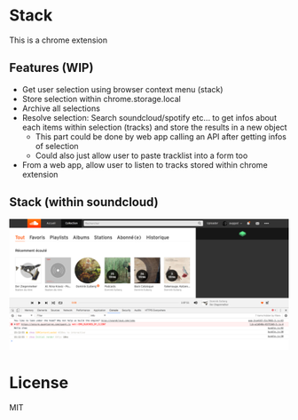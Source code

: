 # Stack

This is a chrome extension

## Features (WIP)

  - Get user selection using browser context menu (stack)
  - Store selection within chrome.storage.local
  - Archive all selections
  - Resolve selection: Search soundcloud/spotify etc... to get infos about each items within selection (tracks) and store the results in a new object
    - This part could be done by web app calling an API after getting infos of selection
    - Could also just allow user to paste tracklist into a form too
  - From a web app, allow user to listen to tracks stored within chrome extension

## Stack (within soundcloud)

![Choo within soundcloud screenshot](examples/choo.png)

# License

MIT
